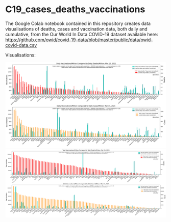 # C19_cases_deaths_vaccinations
The Google Colab notebook contained in this repository creates data visualisations of deaths, cases and vaccination data, both daily and cumulative, from the Our World In Data COVID-19 dataset available here: https://github.com/owid/covid-19-data/blob/master/public/data/owid-covid-data.csv

Visualisations:

![Daily](https://github.com/babsyco/C19_cases_deaths_vaccinations/blob/main/daily%20vaccine%20vs%20deaths%20per%20capita.png)
![Cumulative](https://github.com/babsyco/C19_cases_deaths_vaccinations/blob/main/cumulative%20vaccine%20vs%20deaths%20per%20capita.png)
